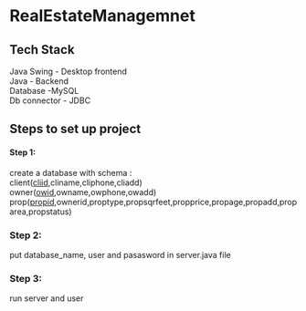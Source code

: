 # RealEstateManagemnet

## Tech Stack

Java Swing - Desktop frontend<br />
Java - Backend<br />
Database -MySQL<br />
Db connector - JDBC<br />

## Steps to set up project

#### Step 1:
create a database with schema :<br />
client(<u>cliid</u>,cliname,cliphone,cliadd)<br />
owner(<u>owid</u>,owname,owphone,owadd)<br />
prop(<u>propid</u>,ownerid,proptype,propsqrfeet,propprice,propage,propadd,proparea,propstatus)<br />

### Step 2:
put database_name, user and pasasword in server.java file

### Step 3:
run server and user

